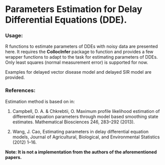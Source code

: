 Parameters Estimation for Delay Differential Equations (DDE).
===
### Usage:
R functions to estimate parameters of DDEs with noisy data are presented here. It requires the **CollocInfer** package to function and provides a few wrapper functions to adapt to the task for estimating parameters of DDEs. Only least squares (normal measurement error) is supported for now.

Examples for delayed vector disease model and delayed SIR model are provided.

### References:
Estimation method is based on in:

1. Campbell, D. A. & Chkrebtii, O. Maximum profile likelihood estimation of differential equation parameters through model based smoothing state estimates. Mathematical Biosciences 246, 283–292 (2013). 

2. Wang, J. Cao, Estimating parameters in delay differential equation models, Journal of Agricultural, Biological, and Environmental Statistics (2012) 1–16.

**Note: It is not a implementation from the authors of the aforementioned papers.**
